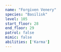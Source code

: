 ```yaml
---
name: "Forgiven Venery"
species: "Basilisk"
level: 105
start_floor: 28
end_floor: 29
patrol: false
mimic: false
abilities: ['Karma']
---
```

